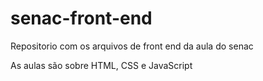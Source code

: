 # senac-front-end
Repositorio com os arquivos de front end da aula do senac

As aulas são sobre HTML, CSS e JavaScript
